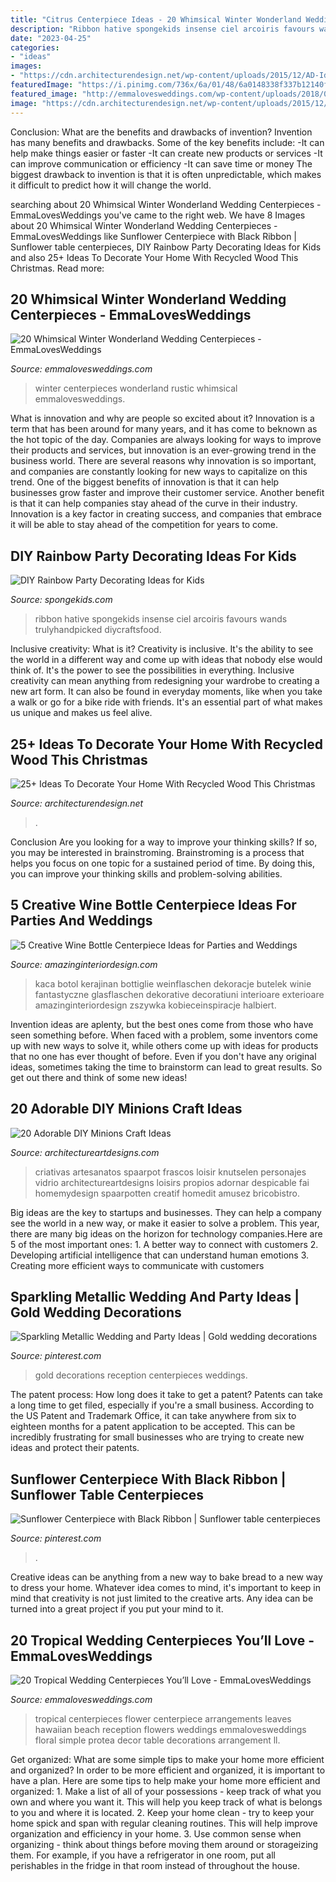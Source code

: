 ```yaml
---
title: "Citrus Centerpiece Ideas - 20 Whimsical Winter Wonderland Wedding Centerpieces"
description: "Ribbon hative spongekids insense ciel arcoiris favours wands trulyhandpicked diycraftsfood"
date: "2023-04-25"
categories:
- "ideas"
images:
- "https://cdn.architecturendesign.net/wp-content/uploads/2015/12/AD-Ideas-To-Decorate-Your-Home-With-Recycled-Wood-This-28.jpg"
featuredImage: "https://i.pinimg.com/736x/6a/01/48/6a0148338f337b12140f2c2197299641--white-gold-weddings-white-and-gold-reception.jpg"
featured_image: "http://emmalovesweddings.com/wp-content/uploads/2018/08/tropical-wedding-centerpiece-ideas-for-beach-wedding.jpg"
image: "https://cdn.architecturendesign.net/wp-content/uploads/2015/12/AD-Ideas-To-Decorate-Your-Home-With-Recycled-Wood-This-28.jpg"
---
```



Conclusion: What are the benefits and drawbacks of invention?
Invention has many benefits and drawbacks. Some of the key benefits include: 
-It can help make things easier or faster 
-It can create new products or services 
-It can improve communication or efficiency 
-It can save time or money 
The biggest drawback to invention is that it is often unpredictable, which makes it difficult to predict how it will change the world.

	

		
searching about 20 Whimsical Winter Wonderland Wedding Centerpieces - EmmaLovesWeddings you've came to the right web. We have 8 Images about 20 Whimsical Winter Wonderland Wedding Centerpieces - EmmaLovesWeddings like Sunflower Centerpiece with Black Ribbon | Sunflower table centerpieces, DIY Rainbow Party Decorating Ideas for Kids and also 25+ Ideas To Decorate Your Home With Recycled Wood This Christmas. Read more:
		
    
## 20 Whimsical Winter Wonderland Wedding Centerpieces - EmmaLovesWeddings

<img loading=lazy src="http://emmalovesweddings.com/wp-content/uploads/2018/07/rustic-winter-wedding-centerpieces.jpg" onerror="this.onerror=null;this.src='https://tse2.mm.bing.net/th?id=OIP._dTC2Qly0tSFOtUmdwppQQHaLH&amp;pid=15.1';" alt="20 Whimsical Winter Wonderland Wedding Centerpieces - EmmaLovesWeddings">

_Source: emmalovesweddings.com_

>winter centerpieces wonderland rustic whimsical emmalovesweddings. 

	

What is innovation and why are people so excited about it?
Innovation is a term that has been around for many years, and it has come to beknown as the hot topic of the day. Companies are always looking for ways to improve their products and services, but innovation is an ever-growing trend in the business world. There are several reasons why innovation is so important, and companies are constantly looking for new ways to capitalize on this trend. One of the biggest benefits of innovation is that it can help businesses grow faster and improve their customer service. Another benefit is that it can help companies stay ahead of the curve in their industry. Innovation is a key factor in creating success, and companies that embrace it will be able to stay ahead of the competition for years to come.

    
## DIY Rainbow Party Decorating Ideas For Kids

<img loading=lazy src="https://spongekids.com/wp-content/uploads/2014/11/diy-rainbow-party-decorating-ideas/4-candy-decoration.jpg" onerror="this.onerror=null;this.src='https://tse4.mm.bing.net/th?id=OIP.GfTxgQhCKywEmuWykiSTCAHaLG&amp;pid=15.1';" alt="DIY Rainbow Party Decorating Ideas for Kids">

_Source: spongekids.com_

>ribbon hative spongekids insense ciel arcoiris favours wands trulyhandpicked diycraftsfood. 

	

Inclusive creativity: What is it?
Creativity is inclusive. It's the ability to see the world in a different way and come up with ideas that nobody else would think of. It's the power to see the possibilities in everything. Inclusive creativity can mean anything from redesigning your wardrobe to creating a new art form. It can also be found in everyday moments, like when you take a walk or go for a bike ride with friends. It's an essential part of what makes us unique and makes us feel alive.

    
## 25+ Ideas To Decorate Your Home With Recycled Wood This Christmas

<img loading=lazy src="https://cdn.architecturendesign.net/wp-content/uploads/2015/12/AD-Ideas-To-Decorate-Your-Home-With-Recycled-Wood-This-28.jpg" onerror="this.onerror=null;this.src='https://tse3.mm.bing.net/th?id=OIP.NPpcTTLgr5XtO4qlGhRNXAHaLL&amp;pid=15.1';" alt="25+ Ideas To Decorate Your Home With Recycled Wood This Christmas">

_Source: architecturendesign.net_

>. 

	

Conclusion
Are you looking for a way to improve your thinking skills? If so, you may be interested in brainstroming. Brainstroming is a process that helps you focus on one topic for a sustained period of time. By doing this, you can improve your thinking skills and problem-solving abilities.

    
## 5 Creative Wine Bottle Centerpiece Ideas For Parties And Weddings

<img loading=lazy src="https://www.amazinginteriordesign.com/wp-content/uploads/2014/02/fi46.jpg" onerror="this.onerror=null;this.src='https://tse3.mm.bing.net/th?id=OIP.IA6YsPeuzciDFLx4UmW1_wHaIj&amp;pid=15.1';" alt="5 Creative Wine Bottle Centerpiece Ideas for Parties and Weddings">

_Source: amazinginteriordesign.com_

>kaca botol kerajinan bottiglie weinflaschen dekoracje butelek winie fantastyczne glasflaschen dekorative decoratiuni interioare exterioare amazinginteriordesign zszywka kobieceinspiracje halbiert. 

	

Invention ideas are aplenty, but the best ones come from those who have seen something before. When faced with a problem, some inventors come up with new ways to solve it, while others come up with ideas for products that no one has ever thought of before. Even if you don't have any original ideas, sometimes taking the time to brainstorm can lead to great results. So get out there and think of some new ideas!

    
## 20 Adorable DIY Minions Craft Ideas

<img loading=lazy src="https://www.architectureartdesigns.com/wp-content/uploads/2014/02/1815.jpg" onerror="this.onerror=null;this.src='https://tse3.mm.bing.net/th?id=OIP.pcmJXxpa9GNg_nNJ7B5yeAHaJ3&amp;pid=15.1';" alt="20 Adorable DIY Minions Craft Ideas">

_Source: architectureartdesigns.com_

>criativas artesanatos spaarpot frascos loisir knutselen personajes vidrio architectureartdesigns loisirs propios adornar despicable fai homemydesign spaarpotten creatif homedit amusez bricobistro. 

	

Big ideas are the key to startups and businesses. They can help a company see the world in a new way, or make it easier to solve a problem. This year, there are many big ideas on the horizon for technology companies.Here are 5 of the most important ones: 1. A better way to connect with customers 2. Developing artificial intelligence that can understand human emotions 3. Creating more efficient ways to communicate with customers 
    
## Sparkling Metallic Wedding And Party Ideas | Gold Wedding Decorations

<img loading=lazy src="https://i.pinimg.com/736x/6a/01/48/6a0148338f337b12140f2c2197299641--white-gold-weddings-white-and-gold-reception.jpg" onerror="this.onerror=null;this.src='https://tse3.mm.bing.net/th?id=OIP.ifQ9cr1Pexmpzw77aVOl_gHaLH&amp;pid=15.1';" alt="Sparkling Metallic Wedding and Party Ideas | Gold wedding decorations">

_Source: pinterest.com_

>gold decorations reception centerpieces weddings. 

	

The patent process: How long does it take to get a patent?
Patents can take a long time to get filed, especially if you're a small business. According to the US Patent and Trademark Office, it can take anywhere from six to eighteen months for a patent application to be accepted. This can be incredibly frustrating for small businesses who are trying to create new ideas and protect their patents.

    
## Sunflower Centerpiece With Black Ribbon | Sunflower Table Centerpieces

<img loading=lazy src="https://i.pinimg.com/736x/1e/18/39/1e1839a50275ab031010bd6a45a071e7.jpg" onerror="this.onerror=null;this.src='https://tse4.mm.bing.net/th?id=OIP.lzX_ATQym8XWkiNmXniLsQHaLH&amp;pid=15.1';" alt="Sunflower Centerpiece with Black Ribbon | Sunflower table centerpieces">

_Source: pinterest.com_

>. 

	

Creative ideas can be anything from a new way to bake bread to a new way to dress your home. Whatever idea comes to mind, it's important to keep in mind that creativity is not just limited to the creative arts. Any idea can be turned into a great project if you put your mind to it.

    
## 20 Tropical Wedding Centerpieces You’ll Love - EmmaLovesWeddings

<img loading=lazy src="http://emmalovesweddings.com/wp-content/uploads/2018/08/tropical-wedding-centerpiece-ideas-for-beach-wedding.jpg" onerror="this.onerror=null;this.src='https://tse4.mm.bing.net/th?id=OIP._lkRKi0LE9YzadJezb3ZqAHaLL&amp;pid=15.1';" alt="20 Tropical Wedding Centerpieces You’ll Love - EmmaLovesWeddings">

_Source: emmalovesweddings.com_

>tropical centerpieces flower centerpiece arrangements leaves hawaiian beach reception flowers weddings emmalovesweddings floral simple protea decor table decorations arrangement ll. 

	

Get organized: What are some simple tips to make your home more efficient and organized?
In order to be more efficient and organized, it is important to have a plan. Here are some tips to help make your home more efficient and organized: 1. Make a list of all of your possessions - keep track of what you own and where you want it. This will help you keep track of what is belongs to you and where it is located. 
2. Keep your home clean - try to keep your home spick and span with regular cleaning routines. This will help improve organization and efficiency in your home. 3. Use common sense when organizing - think about things before moving them around or storageizing them. For example, if you have a refrigerator in one room, put all perishables in the fridge in that room instead of throughout the house. 
